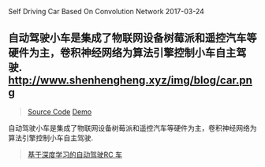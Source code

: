 Self Driving Car Based On Convolution Network
2017-03-24

自动驾驶小车是集成了物联网设备树莓派和遥控汽车等硬件为主，卷积神经网络为算法引擎控制小车自主驾驶.
http://www.shenhengheng.xyz/img/blog/car.png
---
><a class="btn btn-primary" target="_blank" href=""><span class="fa fa-github fa-lg fa-fw"></span> Source Code</a>
><a class="btn btn-primary" target="_blank" href=""><span class="fa fa-paper-plane fa-lg fa-fw"></span> Demo</a>

自动驾驶小车是集成了物联网设备树莓派和遥控汽车等硬件为主，卷积神经网络为算法引擎控制小车自主驾驶.



><a class="btn btn-primary" target="_blank" href="https://www.youtube.com/watch?v=poPoz264rpo&t=28s"><span class="fa fa-youtube fa-lg fa-fw"></span>基于深度学习的自动驾驶RC 车</a>